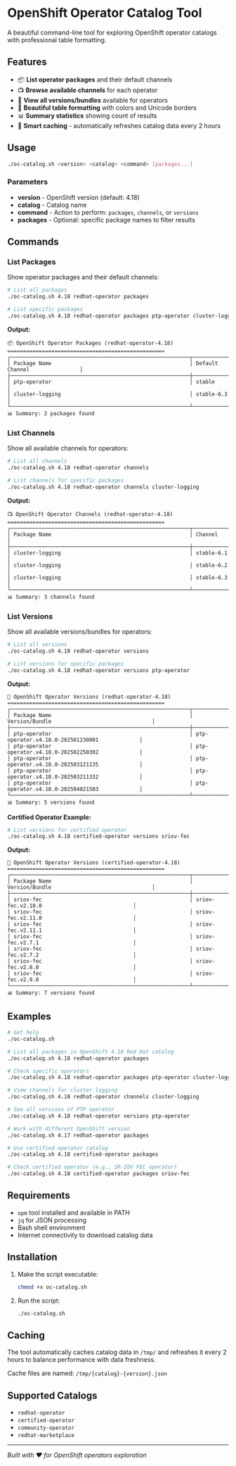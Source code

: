 # OpenShift Operator Catalog Tool

A beautiful command-line tool for exploring OpenShift operator catalogs with professional table formatting.

## Features

- 📦 **List operator packages** and their default channels
- 📺 **Browse available channels** for each operator
- 🔢 **View all versions/bundles** available for operators
- 🎨 **Beautiful table formatting** with colors and Unicode borders
- 📊 **Summary statistics** showing count of results
- 🚀 **Smart caching** - automatically refreshes catalog data every 2 hours

## Usage

```bash
./oc-catalog.sh <version> <catalog> <command> [packages...]
```

### Parameters

- **version** - OpenShift version (default: 4.18)
- **catalog** - Catalog name  
- **command** - Action to perform: `packages`, `channels`, or `versions`
- **packages** - Optional: specific package names to filter results

## Commands

### List Packages
Show operator packages and their default channels:

```bash
# List all packages
./oc-catalog.sh 4.18 redhat-operator packages

# List specific packages
./oc-catalog.sh 4.18 redhat-operator packages ptp-operator cluster-logging
```

**Output:**
```
📦 OpenShift Operator Packages (redhat-operator-4.18)
==================================================
┌─────────────────────────────────────────────────────────┬────────────────────────────────┐
│ Package Name                                            │ Default Channel                │
├─────────────────────────────────────────────────────────┼────────────────────────────────┤
│ ptp-operator                                            │ stable                         │
│ cluster-logging                                         │ stable-6.3                     │
└─────────────────────────────────────────────────────────┴────────────────────────────────┘
📊 Summary: 2 packages found
```

### List Channels
Show all available channels for operators:

```bash
# List all channels
./oc-catalog.sh 4.18 redhat-operator channels

# List channels for specific packages
./oc-catalog.sh 4.18 redhat-operator channels cluster-logging
```

**Output:**
```
📺 OpenShift Operator Channels (redhat-operator-4.18)
==================================================
┌─────────────────────────────────────────────────────────┬───────────────────────────────────┐
│ Package Name                                            │ Channel                           │
├─────────────────────────────────────────────────────────┼───────────────────────────────────┤
│ cluster-logging                                         │ stable-6.1                        │
│ cluster-logging                                         │ stable-6.2                        │
│ cluster-logging                                         │ stable-6.3                        │
└─────────────────────────────────────────────────────────┴───────────────────────────────────┘
📊 Summary: 3 channels found
```

### List Versions
Show all available versions/bundles for operators:

```bash
# List all versions
./oc-catalog.sh 4.18 redhat-operator versions

# List versions for specific packages  
./oc-catalog.sh 4.18 redhat-operator versions ptp-operator
```

**Output:**
```
🔢 OpenShift Operator Versions (redhat-operator-4.18)
==================================================
┌─────────────────────────────────────────────────────────┬───────────────────────────────────────────────┐
│ Package Name                                            │ Version/Bundle                                │
├─────────────────────────────────────────────────────────┼───────────────────────────────────────────────┤
│ ptp-operator                                            │ ptp-operator.v4.18.0-202501230001             │
│ ptp-operator                                            │ ptp-operator.v4.18.0-202502250302             │
│ ptp-operator                                            │ ptp-operator.v4.18.0-202503121135             │
│ ptp-operator                                            │ ptp-operator.v4.18.0-202503211332             │
│ ptp-operator                                            │ ptp-operator.v4.18.0-202504021503             │
└─────────────────────────────────────────────────────────┴───────────────────────────────────────────────┘
📊 Summary: 5 versions found
```

**Certified Operator Example:**
```bash
# List versions for certified operator
./oc-catalog.sh 4.18 certified-operator versions sriov-fec
```

**Output:**
```
🔢 OpenShift Operator Versions (certified-operator-4.18)
==================================================
┌─────────────────────────────────────────────────────────┬───────────────────────────────────────────────┐
│ Package Name                                            │ Version/Bundle                                │
├─────────────────────────────────────────────────────────┼───────────────────────────────────────────────┤
│ sriov-fec                                               │ sriov-fec.v2.10.0                             │
│ sriov-fec                                               │ sriov-fec.v2.11.0                             │
│ sriov-fec                                               │ sriov-fec.v2.11.1                             │
│ sriov-fec                                               │ sriov-fec.v2.7.1                              │
│ sriov-fec                                               │ sriov-fec.v2.7.2                              │
│ sriov-fec                                               │ sriov-fec.v2.8.0                              │
│ sriov-fec                                               │ sriov-fec.v2.9.0                              │
└─────────────────────────────────────────────────────────┴───────────────────────────────────────────────┘
📊 Summary: 7 versions found
```

## Examples

```bash
# Get help
./oc-catalog.sh

# List all packages in OpenShift 4.18 Red Hat catalog
./oc-catalog.sh 4.18 redhat-operator packages

# Check specific operators
./oc-catalog.sh 4.18 redhat-operator packages ptp-operator cluster-logging

# View channels for cluster logging
./oc-catalog.sh 4.18 redhat-operator channels cluster-logging

# See all versions of PTP operator
./oc-catalog.sh 4.18 redhat-operator versions ptp-operator

# Work with different OpenShift version
./oc-catalog.sh 4.17 redhat-operator packages

# Use certified operator catalog
./oc-catalog.sh 4.18 certified-operator packages

# Check certified operator (e.g., SR-IOV FEC operator)
./oc-catalog.sh 4.18 certified-operator packages sriov-fec
```

## Requirements

- `opm` tool installed and available in PATH
- `jq` for JSON processing
- Bash shell environment
- Internet connectivity to download catalog data

## Installation

1. Make the script executable:
   ```bash
   chmod +x oc-catalog.sh
   ```

2. Run the script:
   ```bash
   ./oc-catalog.sh
   ```

## Caching

The tool automatically caches catalog data in `/tmp/` and refreshes it every 2 hours to balance performance with data freshness.

Cache files are named: `/tmp/{catalog}-{version}.json`

## Supported Catalogs

- `redhat-operator`
- `certified-operator`  
- `community-operator`
- `redhat-marketplace`

---

*Built with ❤️ for OpenShift operators exploration*